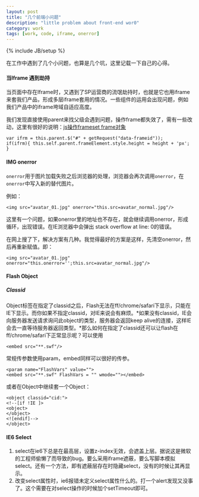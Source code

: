 ```yaml
---
layout: post
title: "几个前端小问题"
description: "little problem about front-end wor0"
category: work
tags: [work, code, iframe, onerror]
---
```

{% include JB/setup %}

在工作中遇到了几个小问题，也算是几个坑，这里记载一下自己的心得。

#### 当Iframe 遇到劫持

当页面中存在Iframe时，又遇到了SP运营商的流氓劫持时，也就是它也用iframe来套我们产品，形成多层iframe套用的情况。一些组件的运用会出现问题，例如我们产品中的iframe垮域自适应高度。  

我们发现直接使用parent来找父级会遇到问题，操作frame都失效了，需有一些改动，这里有很好的说明：[js操作frameset frame对象](http://lillian1205.iteye.com/blog/558057)

	var ifrm = this.parent.$("#" + getRequest("data-frameid"));
	if(ifrm){ this.self.parent.frameElement.style.height = height + 'px'; }

#### IMG onerror

`onerror`用于图片加载失败之后浏览器的处理，浏览器会再次调用`onerror`，在`onerror`中写入新的替代图片。

例如：

	<img src="avatar_01.jpg" onerror="this.src=avatar_normal.jpg"/>

这里有一个问题，如果onerror里的地址也不存在，就会继续调用onerror，形成循环，出现错误。在IE浏览器中会弹出 stack overflow at line: 0的错误。

在网上搜了下，解决方案有几种。我觉得最好的方案是这样，先清空onerror，然后再重新赋值。即：

	<img src="avatar_01.jpg" onerror="this.onerror='';this.src=avatar_normal.jpg"/>
	
#### Flash Object  

##### Classid
Object标签在指定了classid之后，Flash无法在ff/chrome/safari下显示，只能在IE下显示。而你如果不指定classid，对IE来说会有麻烦。*如果没有classid，IE会向服务器发送请求询问此object的类型，服务器会返回keep alive的连接，这样IE会去一直等待服务器返回类型。*那么如何在指定了classid还可以让flash在ff/chrome/safari下正常显示呢？可以使用

	<embed src="**.swf"/>

常规传参数使用param，embed同样可以很好的传参。

	<param name="FlashVars" value="">
	<embed src="**.swf" FlashVars = "" wmode=""></embed>

或者在Object中继续套一个Object：

	<object classid="cid:">
	<!--[if !IE ]>
	<object>
	</object>
	<![endif]-->
	</object>
	
#### IE6 Select 
1. select在ie6下总是在最高层，设置z-index无效，会遮盖上层。据说这是微软的工程师偷懒了而导致的bug。要么采用iframe遮蔽，要么写脚本模拟select。还有一个方法，即有遮蔽层存在时隐藏select，没有的时候让其再显示。
2. 改变select属性时，ie6报错未定义select属性什么的。打一个alert发现又没事了。这个需要在对select操作的时候加个setTimeout即可。
